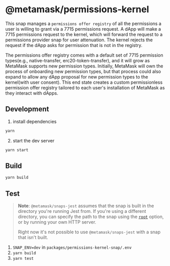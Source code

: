 # @metamask/permissions-kernel

This snap manages a `permissions offer registry` of all the permissions a user is willing to grant via a 7715 permissions request. A dApp will make a 7715 permissions request to the kernel, which will forward the request to a permissions provider snap for user attenuation. The kernel rejects the request if the dApp asks for permission that is not in the registry. 

The permissions offer registry comes with a default set of 7715 permission types(e.g., native-transfer, erc20-token-transfer), and it will grow as MetaMask supports new permission types. Initially, MetaMask will own the process of onboarding new permission types, but that process could also expand to allow any dApp proposal for new permission types to the kernel(with user consent). This end state creates a custom permissionless permission offer registry tailored to each user's installation of MetaMask as they interact with dApps.

## Development

1. install dependencies
```bash
yarn
```
2. start the dev server
```bash
yarn start
```

## Build

```bash
yarn build
```

## Test

> **Note**: `@metamask/snaps-jest` assumes that the snap is built in the
> directory you're running Jest from. If you're using a different directory,
> you can specify the path to the snap using the [`root`](#options) option, or
> by running your own HTTP server.
>
> Right now it's not possible to use `@metamask/snaps-jest` with a snap that
> isn't built.

1. `SNAP_ENV=dev` in `packages/permissions-kernel-snap/.env`
2. `yarn build`
3. `yarn test`
